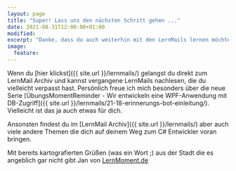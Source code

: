 ```yaml
---
layout: page
title: "Super! Lass uns den nächsten Schritt gehen ..."
date: 2021-08-31T12:00:00+01:00
modified:
excerpt: "Danke, dass du auch weiterhin mit den LernMails lernen möchtest. Lass uns gemeinsam die nächsten Schritte auf deinem Weg zum C# Entwickler gehen."
image:
  feature:
---
```


Wenn du [hier klickst]({{ site.url }}/lernmails/) gelangst du direkt zum LernMail Archiv und kannst vergangene LernMails nachlesen, die du vielleicht verpasst hast. Persönlich freue ich mich besonders über die neue Serie [ÜbungsMomentReminder - Wir entwickeln eine WPF-Anwendung mit DB-Zugriff]({{ site.url }}/lernmails/21-18-erinnerungs-bot-einleitung/). Vielleicht ist das ja auch etwas für dich.

Ansonsten findest du im [LernMail Archiv]({{ site.url }}/lernmails/) aber auch viele andere Themen die dich auf deinem Weg zum C# Entwickler voran bringen.

Mit bereits kartografierten Grüßen (was ein Wort ;) aus der Stadt die es angeblich gar nicht gibt
Jan von [LernMoment.de](https://www.lernmoment.de)
